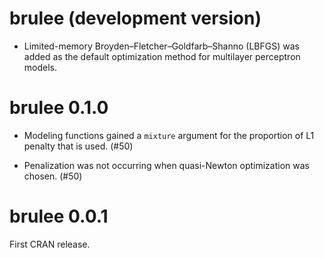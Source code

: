 # brulee (development version)

* Limited-memory Broyden–Fletcher–Goldfarb–Shanno (LBFGS) was added as the default optimization method for multilayer perceptron models.

# brulee 0.1.0

* Modeling functions gained a `mixture` argument for the proportion of L1 penalty that is used. (#50)

* Penalization was not occurring when quasi-Newton optimization was chosen. (#50)

# brulee 0.0.1

First CRAN release.
